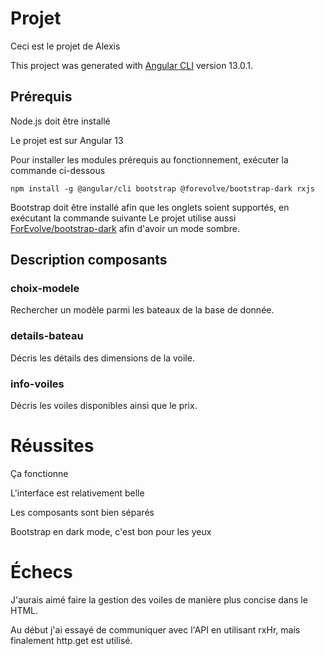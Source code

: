 # Projet

Ceci est le projet de Alexis

This project was generated with [Angular CLI](https://github.com/angular/angular-cli) version 13.0.1.

## Prérequis

Node.js doit être installé

Le projet est sur Angular 13

Pour installer les modules prérequis au fonctionnement, exécuter la commande ci-dessous

```
npm install -g @angular/cli bootstrap @forevolve/bootstrap-dark rxjs
```

Bootstrap doit être installé afin que les onglets soient supportés, en exécutant la commande suivante
Le projet utilise aussi [ForEvolve/bootstrap-dark](https://github.com/ForEvolve/bootstrap-dark) afin d'avoir un mode sombre.

## Description composants

### choix-modele

Rechercher un modèle parmi les bateaux de la base de donnée.

### details-bateau

Décris les détails des dimensions de la voile.

### info-voiles

Décris les voiles disponibles ainsi que le prix.

# Réussites

Ça fonctionne

L'interface est relativement belle

Les composants sont bien séparés

Bootstrap en dark mode, c'est bon pour les yeux

# Échecs

J'aurais aimé faire la gestion des voiles de manière plus concise dans le HTML.

Au début j'ai essayé de communiquer avec l'API en utilisant rxHr, mais finalement http.get est utilisé.
